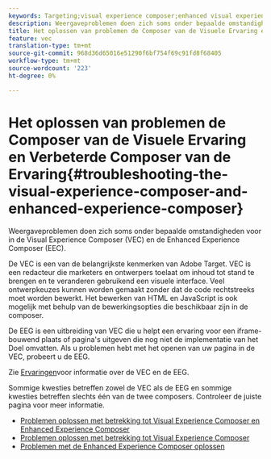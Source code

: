 ```yaml
---
keywords: Targeting;visual experience composer;enhanced visual experience composer;vec;troubleshoot visual experience composer;troubleshooting;eec;enhanced experience composer;tls;tls 1.2
description: Weergaveproblemen doen zich soms onder bepaalde omstandigheden voor in de Visual Experience Composer (VEC) en de Enhanced Experience Composer (EEC).
title: Het oplossen van problemen de Composer van de Visuele Ervaring en Verbeterde Composer van de Ervaring
feature: vec
translation-type: tm+mt
source-git-commit: 968d36d65016e51290f6bf754f69c91fd8f68405
workflow-type: tm+mt
source-wordcount: '223'
ht-degree: 0%

---
```



# Het oplossen van problemen de Composer van de Visuele Ervaring en Verbeterde Composer van de Ervaring{#troubleshooting-the-visual-experience-composer-and-enhanced-experience-composer}

Weergaveproblemen doen zich soms onder bepaalde omstandigheden voor in de Visual Experience Composer (VEC) en de Enhanced Experience Composer (EEC).

De VEC is een van de belangrijkste kenmerken van Adobe Target. VEC is een redacteur die marketers en ontwerpers toelaat om inhoud tot stand te brengen en te veranderen gebruikend een visuele interface. Veel ontwerpkeuzes kunnen worden gemaakt zonder dat de code rechtstreeks moet worden bewerkt. Het bewerken van HTML en JavaScript is ook mogelijk met behulp van de bewerkingsopties die beschikbaar zijn in de composer.

De EEG is een uitbreiding van VEC die u helpt een ervaring voor een iframe-bouwend plaats of pagina&#39;s uitgeven die nog niet de implementatie van het Doel omvatten. Als u problemen hebt met het openen van uw pagina in de VEC, probeert u de EEG.

Zie [Ervaringen](/help/c-experiences/experiences.md#concept_A2E10F6AFB3D4AEAB6951EE14688848D)voor informatie over de VEC en de EEG.

Sommige kwesties betreffen zowel de VEC als de EEG en sommige kwesties betreffen slechts één van de twee composers. Controleer de juiste pagina voor meer informatie.

* [Problemen oplossen met betrekking tot Visual Experience Composer en Enhanced Experience Composer](/help/c-experiences/c-visual-experience-composer/r-troubleshoot-composer/issues-related-to-the-visual-experience-composer-vec-and-enhanced-experience-composer-eec.md)
* [Problemen oplossen met betrekking tot Visual Experience Composer](/help/c-experiences/c-visual-experience-composer/r-troubleshoot-composer/troubleshooting-issues-related-to-the-visual-experience-composer-vec.md)
* [Problemen met de Enhanced Experience Composer oplossen](/help/c-experiences/c-visual-experience-composer/r-troubleshoot-composer/troubleshooting-issues-related-to-the-enhanced-experience-composer-eec.md)